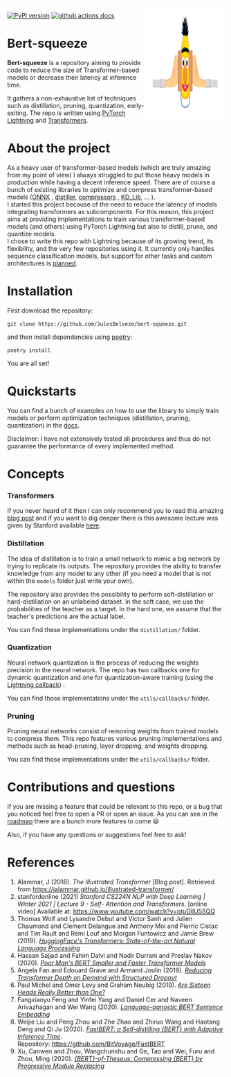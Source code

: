 
<img src="./images/bert-squeeze.png" height="25%" align="right"/>

[![PyPI version](https://badge.fury.io/py/bert-squeeze.svg)](https://pypi.org/project/bert-squeeze/)
[![github actions docs](https://github.com/JulesBelveze/bert-squeeze/actions/workflows/documentation.yaml/badge.svg)](https://julesbelveze.github.io/bert-squeeze/)


# Bert-squeeze

**Bert-squeeze** is a repository aiming to provide code to reduce the size of Transformer-based models or decrease their
latency at inference time.

It gathers a non-exhaustive list of techniques such as distillation, pruning, quantization, early-exiting. The repo is
written using [PyTorch Lightning](https://www.pytorchlightning.ai)
and [Transformers](https://huggingface.co/transformers/).

# About the project

As a heavy user of transformer-based models (which are truly amazing from my point of view) I always struggled to put
those heavy models in production while having a decent inference speed. There are of course a bunch of existing
libraries to optimize and compress transformer-based models ([ONNX](https://github.com/onnx/onnx)
, [distiller](https://github.com/IntelLabs/distiller), [compressors](https://github.com/elephantmipt/compressors)
, [KD_Lib](https://github.com/SforAiDl/KD_Lib), ... ). \
I started this project because of the need to reduce the latency of models integrating transformers as subcomponents.
For this reason, this project aims at providing implementations to train various transformer-based models (and others)
using PyTorch Lightning but also to distill, prune, and quantize models. \
I chose to write this repo with Lightning because of its growing trend, its flexibility, and the very few repositories
using it. It currently only handles sequence classification models, but support for other tasks and custom architectures
is [planned](https://github.com/JulesBelveze/bert-squeeze/projects/10).

# Installation

First download the repository:

```commandline
git clone https://github.com/JulesBelveze/bert-squeeze.git
```

and then install dependencies using [poetry](https://python-poetry.org/docs/):

```commandline
poetry install
```

You are all set!

# Quickstarts

You can find a bunch of examples on how to use the library to simply train models or perform optimization techniques 
(distillation, pruning, quantization) in the [docs](https://julesbelveze.github.io/bert-squeeze/index.html).

Disclaimer: I have not extensively tested all procedures and thus do not guarantee the performance of every implemented
method.

# Concepts

### Transformers

If you never heard of it then I can only recommend you to read this
amazing [blog post](https://jalammar.github.io/illustrated-transformer) and if you want to dig deeper there is this
awesome lecture was given by Stanford available [here](https://www.youtube.com/watch?v=ptuGllU5SQQ).

### Distillation

The idea of distillation is to train a small network to mimic a big network by trying to replicate its outputs. The
repository provides the ability to transfer knowledge from any model to any other (if you need a model that is not
within the `models` folder just write your own).

The repository also provides the possibility to perform soft-distillation or hard-distillation on an unlabeled dataset.
In the soft case, we use the probabilities of the teacher as a target. In the hard one, we assume that the teacher's
predictions are the actual label.

You can find these implementations under the `distillation/` folder.

### Quantization

Neural network quantization is the process of reducing the weights precision in the neural network. The repo has two
callbacks one for dynamic quantization and one for quantization-aware training (using
the [Lightning callback](https://pytorch-lightning.readthedocs.io/en/latest/extensions/generated/pytorch_lightning.callbacks.QuantizationAwareTraining.html#pytorch_lightning.callbacks.QuantizationAwareTraining))
.

You can find those implementations under the `utils/callbacks/` folder.

### Pruning

Pruning neural networks consist of removing weights from trained models to compress them. This repo features various
pruning implementations and methods such as head-pruning, layer dropping, and weights dropping.

You can find those implementations under the `utils/callbacks/` folder.

# Contributions and questions

If you are missing a feature that could be relevant to this repo, or a bug that you noticed feel free to open a PR or
open an issue. As you can see in the [roadmap](https://github.com/JulesBelveze/bert-squeeze/projects/1) there are a
bunch more features to come :smiley:

Also, if you have any questions or suggestions feel free to ask!

# References

1. Alammar, J (2018). _The Illustrated Transformer_ [Blog post]. Retrieved
   from https://jalammar.github.io/illustrated-transformer/
2. stanfordonline (2021) _Stanford CS224N NLP with Deep Learning | Winter 2021 | Lecture 9 - Self- Attention and
   Transformers_. [online video] Available at: https://www.youtube.com/watch?v=ptuGllU5SQQ
3. Thomas Wolf and Lysandre Debut and Victor Sanh and Julien Chaumond and Clement Delangue and Anthony Moi and Pierric
   Cistac and Tim Rault and Rémi Louf and Morgan Funtowicz and Jamie Brew (2019). [_HuggingFace's Transformers:
   State-of-the-art Natural Language Processing_](http://arxiv.org/abs/1910.03771)
4. Hassan Sajjad and Fahim Dalvi and Nadir Durrani and Preslav Nakov (2020). [_Poor Man's BERT Smaller and Faster
   Transformer Models_](https://arxiv.org/abs/2004.03844)
5. Angela Fan and Edouard Grave and Armand Joulin (2019). [_Reducing Transformer Depth on Demand with Structured
   Dropout_](http://arxiv.org/abs/1909.11556)
6. Paul Michel and Omer Levy and Graham Neubig (2019). [_Are Sixteen Heads Really Better than
   One?_](http://arxiv.org/abs/1905.10650)
7. Fangxiaoyu Feng and Yinfei Yang and Daniel Cer and Naveen Arivazhagan and Wei Wang (2020). [_Language-agnostic BERT
   Sentence Embedding_](https://arxiv.org/abs/2007.01852)
8. Weijie Liu and Peng Zhou and Zhe Zhao and Zhiruo Wang and Haotang Deng and Qi Ju (2020). [_FastBERT: a
   Self-distilling {BERT} with Adaptive Inference Time_](https://arxiv.org/abs/2004.02178). \
   Repository: https://github.com/BitVoyage/FastBERT
9. Xu, Canwen and Zhou, Wangchunshu and Ge, Tao and Wei, Furu and Zhou, Ming (2020). [_{BERT}-of-Theseus: Compressing
   {BERT} by Progressive Module Replacing_](https://www.aclweb.org/anthology/2020.emnlp-main.633)
